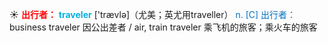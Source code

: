 ☀ <font color="red">**出行者：**</font>
<font color="sky blue">**traveler**</font> ['trævlə]（尤美；英尤用traveller）
<font color="#0070c0">n. [C] 出行者：</font>business traveler 因公出差者 / air, train traveler 乘飞机的旅客；乘火车的旅客

